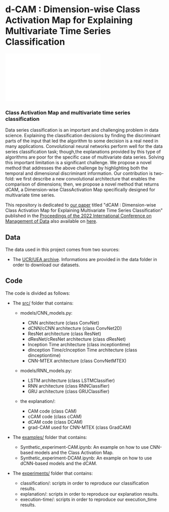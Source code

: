 # d-CAM : Dimension-wise Class Activation Map for Explaining Multivariate Time Series Classification #

![dcam example](ressources/intro_figure.pdf)

### Class Activation Map and multivariate time series classification ###

Data series classification is an important and challenging problem in data science. Explaining the classification decisions by finding the discriminant parts of the input that led the algorithm to some decision is a real need in many applications. Convolutional neural networks perform well for the data series classification task; though,the explanations provided by this type of algorithms are poor for the specific case of multivariate data series. Solving this important limitation is a significant challenge. We propose a novel method that addresses the above challenge by highlighting both the temporal and dimensional discriminant information. Our contribution is two-fold: we first describe a new convolutional architecture that enables the comparison of dimensions; then, we propose a novel method that returns dCAM, a Dimension-wise ClassActivation Map specifically designed for multivariate time series. 

This repository is dedicated to [our paper](https://dl.acm.org/doi/abs/10.1145/3514221.3526183) titled "dCAM : Dimension-wise Class Activation Map for Explaining Multivariate Time Series Classification" published in the [Proceedings of the 2022 International Conference on Management of Data](https://dl.acm.org/doi/proceedings/10.1145/3514221) also available on [here](https://www.researchgate.net/publication/361416963_dCAM_Dimension-wise_Class_Activation_Map_for_Explaining_Multivariate_Data_Series_Classification).

## Data 
The data used in this project comes from two sources: 
- The [UCR/UEA archive](http://timeseriesclassification.com/TSC.zip). Informations are provided in the data folder in order to download our datasets.

## Code 
The code is divided as follows: 
- The [src/](https://github.com/boniolp/dCAM/tree/main/src) folder that contains:
  - models/CNN_models.py:
    - CNN architecture (class ConvNet)
    - dCNN/cCNN architecture (class ConvNet2D)
    - ResNet architecture (class ResNet)
    - dResNet/cResNet architecture (class dResNet)
    - Inception Time architecture (class inceptiontime)
    - dInception Time/cInception Time architecture (class dinceptiontime)
    - CNN-MTEX architecture (class ConvNetMTEX)
  - models/RNN_models.py:
    - LSTM architecture (class LSTMClassifier)
    - RNN architecture (class RNNClassifier)
    - GRU architecture (class GRUClassifier)

  - the explanation/:
    - CAM code (class CAM)
    - cCAM code (class cCAM)
    - dCAM code (class DCAM)
    - grad-CAM used for CNN-MTEX (class GradCAM)

- The [examples/](https://github.com/boniolp/dCAM/tree/main/examples) folder that contains:
  - Synthetic_experiment-CAM.ipynb: An example on how to use CNN-based models and the Class Activation Map.
  - Synthetic_experiment-DCAM.ipynb: An example on how to use dCNN-based models and the dCAM.

- The [experiments/](https://github.com/boniolp/dCAM/tree/main/experiments) folder that contains:
  - classification/: scripts in order to reproduce our classification results.
  - explanation/: scripts in order to reproduce our explanation results.
  - execution-time/: scripts in order to reproduce our execution_time results.


